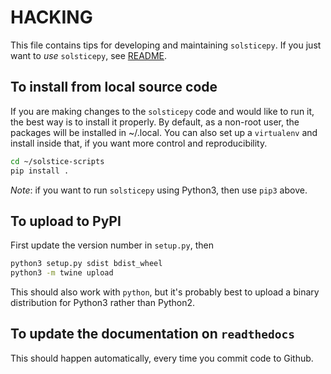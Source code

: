 # HACKING

This file contains tips for developing and maintaining `solsticepy`. If you just
want to *use* `solsticepy`, see [README](README.md).

## To install from local source code

If you are making changes to the `solsticepy` code and would like to run it,
the best way is to install it properly. By default, as a non-root user,
the packages will be installed in ~/.local. You can also set up a `virtualenv`
and install inside that, if you want more control and reproducibility.

```bash
cd ~/solstice-scripts
pip install .
```

*Note*: if you want to run `solsticepy` using Python3, then use `pip3` above.

## To upload to PyPI

First update the version number in `setup.py`, then

```bash
python3 setup.py sdist bdist_wheel
python3 -m twine upload 
```

This should also work with `python`, but it's probably best to upload a binary distribution for Python3 rather than Python2.

## To update the documentation on `readthedocs`

This should happen automatically, every time you commit code to Github.


